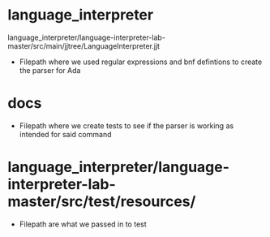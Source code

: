 # language_interpreter
language_interpreter/language-interpreter-lab-master/src/main/jjtree/LanguageInterpreter.jjt 
- Filepath where we used regular expressions and bnf defintions to create the parser for Ada
# docs
- Filepath where we create tests to see if the parser is working as intended for said command
# language_interpreter/language-interpreter-lab-master/src/test/resources/ 
- Filepath are what we passed in to test
